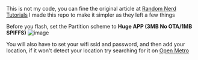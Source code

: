 This is not my code, you can fine the original article at [Random Nerd Tutorials](https://RandomNerdTutorials.com/esp32-cyd-lvgl-weather-station/)
I made this repo to make it simpler as they left a few things


Before you flash, set the Partition scheme to **Huge APP (3MB No OTA/1MB SPIFFS)**
![image](https://github.com/user-attachments/assets/28dcd03e-a027-439f-a163-f4150a0fe06c)

You will also have to set your wifi ssid and password, and then add your location,
if it won't detect your location try searching for it on [Open Metro]([https://pages.github.com/](https://open-meteo.com/en/docs/ecmwf-api))
